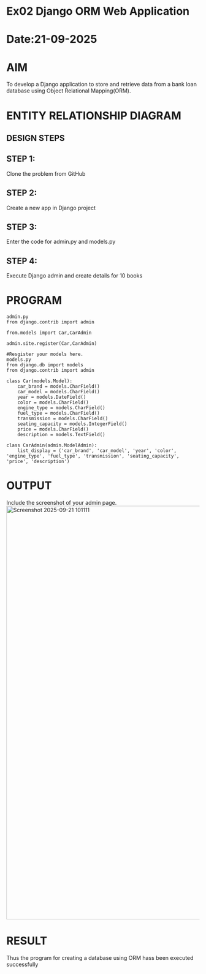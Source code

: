 # Ex02 Django ORM Web Application
# Date:21-09-2025
# AIM
To develop a Django application to store and retrieve data from a bank loan database using Object Relational Mapping(ORM).

# ENTITY RELATIONSHIP DIAGRAM
## DESIGN STEPS
## STEP 1:
Clone the problem from GitHub

## STEP 2:
Create a new app in Django project

## STEP 3:
Enter the code for admin.py and models.py

## STEP 4:
Execute Django admin and create details for 10 books

# PROGRAM
```
admin.py
from django.contrib import admin

from.models import Car,CarAdmin

admin.site.register(Car,CarAdmin)

#Resgister your models here.
models.py
from django.db import models
from django.contrib import admin

class Car(models.Model):
    car_brand = models.CharField()
    car_model = models.CharField()
    year = models.DateField()
    color = models.CharField()
    engine_type = models.CharField()
    fuel_type = models.CharField()
    transmission = models.CharField()
    seating_capacity = models.IntegerField()
    price = models.CharField()
    description = models.TextField()

class CarAdmin(admin.ModelAdmin):
    list_display = ('car_brand', 'car_model', 'year', 'color', 'engine_type', 'fuel_type', 'transmission', 'seating_capacity', 'price', 'description')
```
# OUTPUT
Include the screenshot of your admin page.
<img width="1920" height="1080" alt="Screenshot 2025-09-21 101111" src="https://github.com/user-attachments/assets/62e22e90-da9a-4ab2-9865-753c17f30e91" />


# RESULT
Thus the program for creating a database using ORM hass been executed successfully
